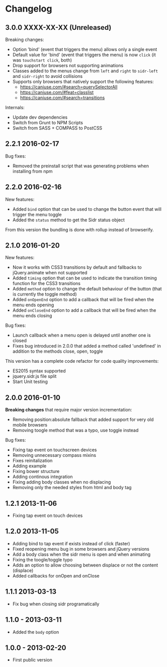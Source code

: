 # Changelog

## 3.0.0 XXXX-XX-XX (Unreleased)

Breaking changes:

- Option 'bind' (event that triggers the menu) allows only a single event
- Default value for 'bind' (event that triggers the menu) is now `click` (it was `touchstart click`, both)
- Drop support for browsers not supporting animations
- Classes added to the menus change from `left` and `right` to `sidr-left` and `sidr-right` to avoid collisions
- Supports only browsers that natively support the following features:
  - <https://caniuse.com/#search=querySelectorAll>
  - <https://caniuse.com/#feat=classlist>
  - <https://caniuse.com/#search=transitions>

Internals:

- Update dev dependencies
- Switch from Grunt to NPM Scripts
- Switch from SASS + COMPASS to PostCSS

## 2.2.1 2016-02-17

Bug fixes:

- Removed the preinstall script that was generating problems when installing from npm

## 2.2.0 2016-02-16

New features:

- Added `bind` option that can be used to change the button event that will trigger the menu toggle
- Added the `status` method to get the Sidr status object

From this version the bundling is done with rollup instead of browserify.

## 2.1.0 2016-01-20

New features:

- Now it works with CSS3 transitions by default and fallbacks to jQuery.animate when not supported
- Added `timing` option that can be used to indicate the transition timing function for the CSS3 transitions
- Added `method` option to change the default behaviour of the button (that is currently the toggle method)
- Added `onOpenEnd` option to add a callback that will be fired when the menu ends opening
- Added `onCloseEnd` option to add a callback that will be fired when the menu ends closing

Bug fixes:

- Launch callback when a menu open is delayed until another one is closed
- Fixes bug introduced in 2.0.0 that added a method called 'undefined' in addition to the methods close, open, toggle

This version has a complete code refactor for code quality improvements:

- ES2015 syntax supported
- jquery.sidr.js file split
- Start Unit testing

## 2.0.0 2016-01-10

**Breaking changes** that require major version incrementation:

- Removing position:absolute fallback that added support for very old mobile browsers
- Removing toogle method that was a typo, use toggle instead

Bug fixes:

- Fixing tap event on touchscreen devices
- Removing unnecessary compass mixins
- Fixes reinitalization
- Adding example
- Fixing bower structure
- Adding continous integration
- Fixing adding body classes when no displacing
- Removing only the needed styles from html and body tag

## 1.2.1 2013-11-06

- Fixing tap event on touch devices

## 1.2.0 2013-11-05

- Adding bind to tap event if exists instead of click    (faster)
- Fixed reopening menu bug in some browsers and jQuery versions
- Add a body class when the sidr menu is open and when animating
- Fixing the toogle/toggle typo
- Adds an option to allow choosing between displace or not the content (displace)
- Added callbacks for onOpen and onClose

## 1.1.1 2013-03-13

- Fix bug when closing sidr programatically

## 1.1.0 - 2013-03-11

- Added the `body` option

## 1.0.0 - 2013-02-20

- First public version
